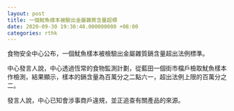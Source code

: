 ```yaml
---
layout: post
title: 一個魷魚樣本被驗出金屬雜質含量超標
date: 2020-09-30 19:30:48.000000000 +08:00
categories: rthk
---
```


食物安全中心公布，一個魷魚樣本被檢驗出金屬雜質鎘含量超出法例標準。

中心發言人說，中心透過恆常的食物監測計劃，從藍田一個街市檔戶檢取魷魚樣本作檢測，結果顯示，樣本的鎘含量為百萬分之二點六一，超出法例上限的百萬分之二。

發言人說，中心已知會涉事商戶違規，並正追查有關產品的來源。
